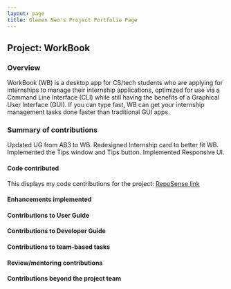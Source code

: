 ```yaml
---
layout: page
title: Glemen Neo's Project Portfolio Page
---
```


## Project: WorkBook

### Overview

WorkBook (WB) is a desktop app for CS/tech students who are applying for internships to manage their internship applications, optimized for use via a Command Line Interface (CLI) while still having the benefits of a Graphical User Interface (GUI). If you can type fast, WB can get your internship management tasks done faster than traditional GUI apps.

### Summary of contributions

Updated UG from AB3 to WB.
Redesigned Internship card to better fit WB.
Implemented the Tips window and Tips button.
Implemented Responsive UI. 

#### Code contributed

This displays my code contributions for the project: [RepoSense link](https://nus-cs2103-ay2223s1.github.io/tp-dashboard/?search=glemenneo&breakdown=true)

#### Enhancements implemented

#### Contributions to User Guide

#### Contributions to Developer Guide

#### Contributions to team-based tasks

#### Review/mentoring contributions

#### Contributions beyond the project team
